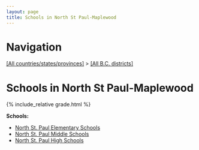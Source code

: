 ```yaml
---
layout: page
title: Schools in North St Paul-Maplewood
---
```

# Navigation

[[All countries/states/provinces]](../..) > [[All B.C. districts]](..)

# Schools in North St Paul-Maplewood

{% include_relative grade.html %}

**Schools:**

- [North St. Paul Elementary Schools](North_St._Paul_Elementary_Schools.md)
- [North St. Paul Middle Schools](North_St._Paul_Middle_Schools.md)
- [North St. Paul High Schools](North_St._Paul_High_Schools.md)
